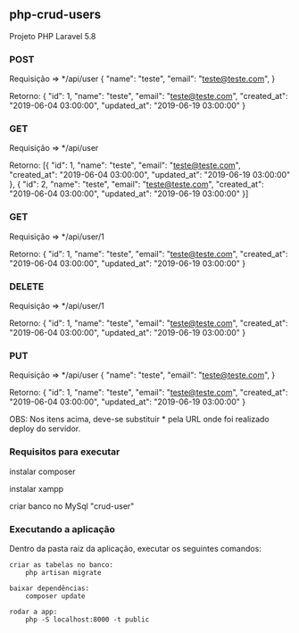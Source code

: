 ## php-crud-users
Projeto PHP Laravel 5.8

### POST
Requisição => */api/user
{
    "name": "teste",
    "email": "teste@teste.com",
}

Retorno:
{
	"id": 1,
    "name": "teste",
    "email": "teste@teste.com",
    "created_at": "2019-06-04 03:00:00",
    "updated_at": "2019-06-19 03:00:00"
}

### GET
Requisição => */api/user

Retorno:
[{
	"id": 1,
    "name": "teste",
    "email": "teste@teste.com",
    "created_at": "2019-06-04 03:00:00",
    "updated_at": "2019-06-19 03:00:00"
},
{
	"id": 2,
    "name": "teste",
    "email": "teste@teste.com",
    "created_at": "2019-06-04 03:00:00",
    "updated_at": "2019-06-19 03:00:00"
}]

### GET
Requisição => */api/user/1

Retorno:
{
	"id": 1,
    "name": "teste",
    "email": "teste@teste.com",
    "created_at": "2019-06-04 03:00:00",
    "updated_at": "2019-06-19 03:00:00"
}

### DELETE
Requisição => */api/user/1

Retorno:
{
	"id": 1,
    "name": "teste",
    "email": "teste@teste.com",
    "created_at": "2019-06-04 03:00:00",
    "updated_at": "2019-06-19 03:00:00"
}

### PUT
Requisição => */api/user
{
    "name": "teste",
    "email": "teste@teste.com",
}

Retorno:
{
	"id": 1,
    "name": "teste",
    "email": "teste@teste.com",
    "created_at": "2019-06-04 03:00:00",
    "updated_at": "2019-06-19 03:00:00"
}


OBS: Nos itens acima, deve-se substituir * pela URL onde foi realizado deploy do servidor.

### Requisitos para executar

instalar composer

instalar xampp

criar banco no MySql "crud-user"
	 
### Executando a aplicação
Dentro da pasta raiz da aplicação, executar os seguintes comandos:

	criar as tabelas no banco: 
		php artisan migrate
		
	baixar dependências: 
		composer update
		
	rodar a app: 
		php -S localhost:8000 -t public

